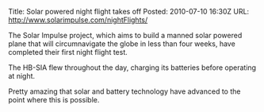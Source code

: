 Title:  Solar powered night flight takes off
Posted: 2010-07-10 16:30Z
URL:    http://www.solarimpulse.com/nightFlights/

The Solar Impulse project, which aims to build a manned solar powered plane that will circumnavigate the globe in less than four weeks, have completed their first night flight test.

The HB-SIA flew throughout the day, charging its batteries before operating at night.

Pretty amazing that solar and battery technology have advanced to the point where this is possible.